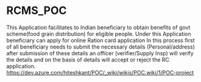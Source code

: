 # RCMS_POC
This Application facilitates to Indian beneficiary to obtain benefits of govt scheme(food grain distribution) for eligible people.
Under this Application beneficiary can apply for online Ration card application In this process first of all beneficiary needs to submit the necessary details (Personal/address) after submission of these details an officer (verifier/Supply Insp) will verify the details and on the basis of details will accept or reject the RC application.
https://dev.azure.com/hiteshkant/POC/_wiki/wikis/POC.wiki/1/POC-project
